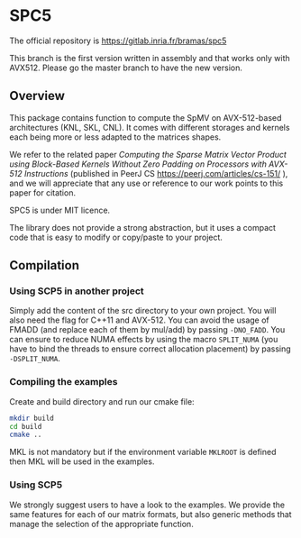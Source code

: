 # SPC5

The official repository is https://gitlab.inria.fr/bramas/spc5

This branch is the first version written in assembly and that works only with AVX512.
Please go the master branch to have the new version.

## Overview

This package contains function to compute the SpMV on AVX-512-based architectures (KNL, SKL, CNL).
It comes with different storages and kernels each being more or less adapted to the matrices shapes.

We refer to the related paper *Computing the Sparse Matrix Vector Product using Block-Based Kernels Without Zero Padding on Processors with AVX-512 Instructions* (published in PeerJ CS https://peerj.com/articles/cs-151/ ), and we will appreciate that any use or reference to our work points to this paper for citation.

SPC5 is under MIT licence.

The library does not provide a strong abstraction, but it uses a compact code that is easy to modify or copy/paste to your project.

## Compilation

### Using SCP5 in another project

Simply add the content of the src directory to your own project.
You will also need the flag for C++11 and AVX-512.
You can avoid the usage of FMADD (and replace each of them by mul/add) by passing `-DNO_FADD`.
You can ensure to reduce NUMA effects by using the macro `SPLIT_NUMA` (you have to bind the threads to ensure correct allocation placement) by passing `-DSPLIT_NUMA`.

### Compiling the examples

Create and build directory and run our cmake file:
```bash
mkdir build
cd build
cmake ..
```

MKL is not mandatory but if the environment variable `MKLROOT` is defined then MKL will be used in the examples.


### Using SCP5

We strongly suggest users to have a look to the examples.
We provide the same features for each of our matrix formats, but also generic methods that manage the selection of the appropriate function.


